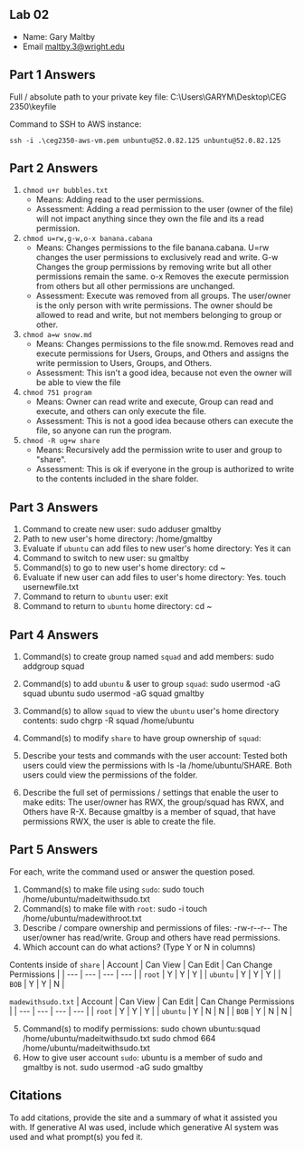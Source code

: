 ## Lab 02

- Name: Gary Maltby
- Email maltby.3@wright.edu

## Part 1 Answers

Full / absolute path to your private key file: C:\Users\GARYM\Desktop\CEG 2350\keyfile

Command to SSH to AWS instance:
```
ssh -i .\ceg2350-aws-vm.pem unbuntu@52.0.82.125 unbuntu@52.0.82.125
```

## Part 2 Answers

1. `chmod u+r bubbles.txt`
    - Means: Adding read to the user permissions.
    - Assessment: Adding a read permission to the user (owner of the file) will not impact anything since they own the file and its a read permission.
2. `chmod u=rw,g-w,o-x banana.cabana`
    - Means: Changes permissions to the file banana.cabana. U=rw changes the user permissions to exclusively read and write. G-w Changes the group permissions by removing write but all other permissions remain the same. o-x Removes the execute permission from others but all other permissions are unchanged.
    - Assessment: Execute was removed from all groups. The user/owner is the only person with write permissions. The owner should be allowed to read and write, but not members belonging to group or other.
3. `chmod a=w snow.md`
    - Means: Changes permissions to the file snow.md. Removes read and execute permissions for Users, Groups, and Others and assigns the  write permission to Users, Groups, and Others.
    - Assessment: This isn't a good idea, because not even the owner will be able to view the file
4. `chmod 751 program`
    - Means: Owner can read write and execute, Group can read and execute, and others can only execute the file.
    - Assessment: This is not a good idea because others can execute the file, so anyone can run the program.
5. `chmod -R ug+w share`
    - Means: Recursively add the permission write to user and group to "share".
    - Assessment: This is ok if everyone in the group is authorized to write to the contents included in the share folder.

## Part 3 Answers

1. Command to create new user: sudo adduser gmaltby
2. Path to new user's home directory: /home/gmaltby
3. Evaluate if `ubuntu` can add files to new user's home directory: Yes it can
4. Command to switch to new user: su gmaltby
5. Command(s) to go to new user's home directory: cd ~
6. Evaluate if new user can add files to user's home directory: Yes. touch usernewfile.txt 
7. Command to return to `ubuntu` user: exit
8. Command to return to `ubuntu` home directory: cd ~

## Part 4 Answers

1. Command(s) to create group named `squad` and add members: sudo addgroup squad
2. Command(s) to add `ubuntu` & user to group `squad`: sudo usermod -aG squad ubuntu  sudo usermod -aG squad gmaltby
3. Command(s) to allow `squad` to view the `ubuntu` user's home directory contents: sudo chgrp -R squad /home/ubuntu
4. Command(s) to modify `share` to have group ownership of `squad`: 
5. Describe your tests and commands with the user account: Tested both users could view the permissions with ls -la /home/ubuntu/SHARE. Both users could view the permissions of the folder.

6. Describe the full set of permissions / settings that enable the user to make edits: The user/owner has RWX, the group/squad has RWX, and Others have R-X. Because gmaltby is a member of squad, that have permissions RWX, the user is able to create the file.

## Part 5 Answers

For each, write the command used or answer the question posed.

1. Command(s) to make file using `sudo`: sudo touch /home/ubuntu/madeitwithsudo.txt
2. Command(s) to make file with `root`: sudo -i 	touch /home/ubuntu/madewithroot.txt
3. Describe / compare ownership and permissions of files: -rw-r--r-- The user/owner has read/write. Group and others have read permissions.
4. Which account can do what actions? (Type Y or N in columns)

Contents inside of `share`
| Account   | Can View  | Can Edit  | Can Change Permissions    |
| ---       | ---       | ---       | ---                       |
| `root`    |    Y      |    Y      |       Y                   |
| `ubuntu`  |    Y      |    Y      |       Y                   |
| `BOB`     |    Y      |    Y      |       N                   |

`madewithsudo.txt`
| Account   | Can View  | Can Edit  | Can Change Permissions    |
| ---       | ---       | ---       | ---                       |
| `root`    |   Y       |    Y      |       Y                   |
| `ubuntu`  |   Y       |    N      |       N                   |
| `BOB`     |   Y       |    N      |      N                    |

5. Command(s) to modify permissions: sudo chown ubuntu:squad /home/ubuntu/madeitwithsudo.txt   sudo chmod 664 /home/ubuntu/madeitwithsudo.txt 
6. How to give user account `sudo`: ubuntu is a member of sudo and gmaltby is not. sudo usermod -aG sudo gmaltby 

## Citations

To add citations, provide the site and a summary of what it assisted you with.  If generative AI was used, include which generative AI system was used and what prompt(s) you fed it.
